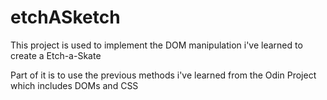 # etchASketch
This project is used to implement the DOM manipulation i've learned to create a Etch-a-Skate

Part of it is to use the previous methods i've learned from the Odin Project which includes DOMs and CSS
